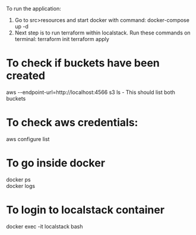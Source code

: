 To run the application:
1. Go to src>resources and start docker with command: docker-compose up -d
2. Next step is to run terraform within localstack. Run these commands on terminal:
  terraform init
  terraform apply


# To check if buckets have been created
  aws --endpoint-url=http://localhost:4566 s3 ls     - This should list both buckets

# To check aws credentials:
  aws configure list

# To go inside docker
  docker ps  
   docker logs <container-id>

# To login to localstack container
  docker exec -it localstack bash
